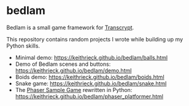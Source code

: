 # bedlam

Bedlam is a small game framework for [Transcrypt](https://transcrypt.org/).

This repository contains random projects I wrote while building up my Python skills.

* Minimal demo: https://keithrieck.github.io/bedlam/balls.html
* Demo of Bedlam scenes and buttons: https://keithrieck.github.io/bedlam/demo.html
* Boids demo:  https://keithrieck.github.io/bedlam/boids.html
* Snake game:  https://keithrieck.github.io/bedlam/snake.html
* The [Phaser Sample Game](https://phaser.io/tutorials/making-your-first-phaser-3-game) rewritten in Python: https://keithrieck.github.io/bedlam/phaser_platformer.html



